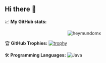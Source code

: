 ## Hi there 👋

📈 **My GitHub stats:**
<p align="center"> <img src="https://github-readme-stats.vercel.app/api?username=heymundomx&show_icons=true&theme=gotham" alt="heymundomx" />

🏆 **GitHub Trophies:**
[![trophy](https://github-profile-trophy.vercel.app/?username=heymundomx&theme=darkhub)](https://github.com/ryo-ma/github-profile-trophy)

🛠️ **Programming Languages:**
![Java](https://img.shields.io/badge/Code-Java-informational?style=flat&logo=java&logoColor=white&color=6aa6f8)
